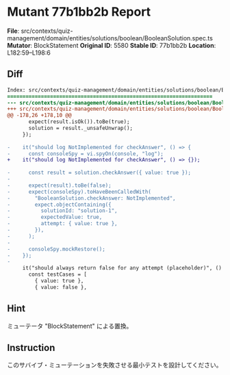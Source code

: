 # Mutant 77b1bb2b Report

**File**: src/contexts/quiz-management/domain/entities/solutions/boolean/BooleanSolution.spec.ts
**Mutator**: BlockStatement
**Original ID**: 5580
**Stable ID**: 77b1bb2b
**Location**: L182:59–L198:6

## Diff

```diff
Index: src/contexts/quiz-management/domain/entities/solutions/boolean/BooleanSolution.spec.ts
===================================================================
--- src/contexts/quiz-management/domain/entities/solutions/boolean/BooleanSolution.spec.ts	original
+++ src/contexts/quiz-management/domain/entities/solutions/boolean/BooleanSolution.spec.ts	mutated #5580
@@ -178,26 +178,10 @@
       expect(result.isOk()).toBe(true);
       solution = result._unsafeUnwrap();
     });
 
-    it("should log NotImplemented for checkAnswer", () => {
-      const consoleSpy = vi.spyOn(console, "log");
+    it("should log NotImplemented for checkAnswer", () => {});
 
-      const result = solution.checkAnswer({ value: true });
-
-      expect(result).toBe(false);
-      expect(consoleSpy).toHaveBeenCalledWith(
-        "BooleanSolution.checkAnswer: NotImplemented",
-        expect.objectContaining({
-          solutionId: "solution-1",
-          expectedValue: true,
-          attempt: { value: true },
-        }),
-      );
-
-      consoleSpy.mockRestore();
-    });
-
     it("should always return false for any attempt (placeholder)", () => {
       const testCases = [
         { value: true },
         { value: false },
```

## Hint

ミューテータ "BlockStatement" による置換。

## Instruction

このサバイブ・ミューテーションを失敗させる最小テストを設計してください。
